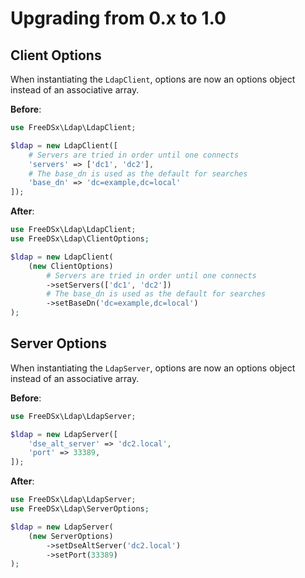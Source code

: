 Upgrading from 0.x to 1.0
=======================

Client Options
--------------

When instantiating the `LdapClient`, options are now an options object instead of an associative array.

**Before**:

```php
use FreeDSx\Ldap\LdapClient;

$ldap = new LdapClient([
    # Servers are tried in order until one connects
    'servers' => ['dc1', 'dc2'],
    # The base_dn is used as the default for searches
    'base_dn' => 'dc=example,dc=local'
]);
```

**After**:

```php
use FreeDSx\Ldap\LdapClient;
use FreeDSx\Ldap\ClientOptions;

$ldap = new LdapClient(
    (new ClientOptions)
        # Servers are tried in order until one connects
        ->setServers(['dc1', 'dc2'])
        # The base_dn is used as the default for searches
        ->setBaseDn('dc=example,dc=local')
);
```

Server Options
--------------

When instantiating the `LdapServer`, options are now an options object instead of an associative array.

**Before**:

```php
use FreeDSx\Ldap\LdapServer;

$ldap = new LdapServer([
    'dse_alt_server' => 'dc2.local',
    'port' => 33389,
]);
```

**After**:

```php
use FreeDSx\Ldap\LdapServer;
use FreeDSx\Ldap\ServerOptions;

$ldap = new LdapServer(
    (new ServerOptions)
        ->setDseAltServer('dc2.local')
        ->setPort(33389)
);
```
